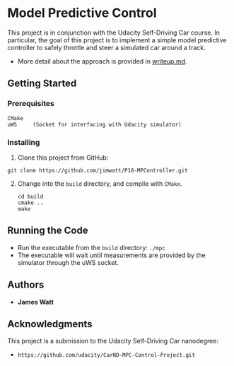 # Model Predictive Control

This project is in conjunction with the Udacity Self-Driving Car course.  In particular, the goal of this project is to implement a simple model predictive controller to safely throttle and steer a simulated car around a track. 

* More detail about the approach is provided in [writeup.md](./writeup.md).

## Getting Started

### Prerequisites

```
CMake
uWS		(Socket for interfacing with Udacity simulator)	
```

### Installing

1. Clone this project from GitHub:

```
git clone https://github.com/jimwatt/P10-MPController.git
```

2. Change into the `build` directory, and compile with `CMake`.

   ```
   cd build
   cmake ..
   make
   ```

## Running the Code

* Run the executable from the `build` directory:
  ```./mpc```
* The executable will wait until measurements are provided by the simulator through the uWS socket.





## Authors

* **James Watt**

<!--## License

This project is licensed under the MIT License - see the [LICENSE.md](LICENSE.md) file for details-->

## Acknowledgments
This project is a submission to the Udacity Self-Driving Car nanodegree:

* ```
  https://github.com/udacity/CarND-MPC-Control-Project.git
  ```

